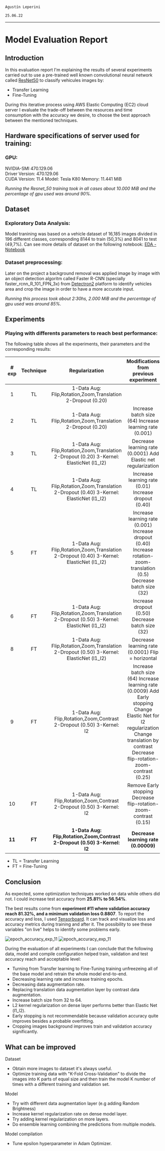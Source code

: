                                                                                                     Agustín Leperini
                                                                                                    25.06.22
---
# Model Evaluation Report
## Introduction 

In this evaluation report I'm explaining the results of several experiments carried out to use a pre-trained well known convolutional neural network called [ResNet50](https://www.kaggle.com/datasets/keras/resnet50) to classify vehicules images by:
- Transfer Learning
- Fine-Tuning

During this iterative process using AWS Elastic Computing (EC2) cloud server I evaluate the trade-off between the resources and time consumption with the accuracy we desire, to choose the best approach between the mentioned techniques.

## Hardware specifications of server used for training:
### GPU:
NVIDIA-SMI 470.129.06  
Driver Version: 470.129.06  
CUDA Version: 11.4 
Model: Tesla K80 
Memory: 11.441 MiB 

*Running the Resnet_50 training took in all cases about 10.000 MiB and the percentage of gpu used was around 90%.*

## Dataset
### Exploratory Data Analysis:
Model tranining was based on a vehicle dataset of 16,185 images divided in 196 different classes, corresponding 8144 to train (50,3%) and 8041 to test (49,7%). Can see more details of dataset on the following notebook: [EDA - Notebook](https://github.com/anyoneai/sprint5-project/blob/AgustinLeperini_assignment/notebooks/EDA.ipynb)

### Dataset preprocessing:
Later on the project a background removal was applied image by image with an object detection algoritm called Faster R-CNN (specially faster_rcnn_R_101_FPN_3x) from [Detectron2](https://ai.facebook.com/tools/detectron2/) platform to identify vehicles area and crop the image in order to have a more accurate input.

*Running this process took about 2:30hs, 2.000 MiB and the percentage of gpu used was around 85%.*

## Experiments
### Playing with differents parameters to reach best performance:
The following table shows all the experiments, their parameters and the corresponding results: 

|  # exp | Technique |                                         Regularization                                        |                                                                              Modifications from previous experiment                                                                             | Epochs | Train Accuracy | Validation Accuracy | Test Accuracy |       Evaluation       |
|:------:|:---------:|:---------------------------------------------------------------------------------------------:|:-----------------------------------------------------------------------------------------------------------------------------------------------------------------------------------------------:|:------:|:--------------:|:-------------------:|:-------------:|:----------------------:|
| 1      | TL        | 1-Data Aug: Flip,Rotation,Zoom,Translation   2-Dropout (0.20)                                 |                                                                                                                                                                                                 |   25   |     0.4458     |        0.2475       |   Not tested  |       Not tested       |
| 2      | TL        | 1-Data Aug: Flip,Rotation,Zoom,Translation   2-Dropout (0.20)                                 | Increase batch size (64) Increase learning rate (0.001)                                                                                                                                         |   50   |     0.5247     |        0.2801       |   Not tested  |       Not tested       |
| 3      | TL        | 1-Data Aug: Flip,Rotation,Zoom,Translation   2-Dropout (0.20)  3-Kernel: ElasticNet (l1_l2)   | Decrease learning rate (0.0001) Add Elastic net regularization                                                                                                                                  |   75   |     0.3892     |        0.2359       |   Not tested  |       Not tested       |
| 4      | TL        | 1-Data Aug: Flip,Rotation,Zoom,Translation   2-Dropout (0.40)  3-Kernel: ElasticNet (l1_l2)   | Increase learning rate (0.01) Increase dropout (0.40)                                                                                                                                           |   50   |     0.3874     |        0.2070       |   Not tested  |       Not tested       |
| 5      | FT        | 1-Data Aug: Flip,Rotation,Zoom,Translation   2-Dropout (0.40)  3-Kernel: ElasticNet (l1_l2)   | Increase learning rate (0.001) Increase dropout (0.40) Increase rotation-zoom-translation (0.5) Decrease batch size (32)                                                                        |   75   |     0.1940     |        0.1929       |   Not tested  |       Not tested       |
| 6      | FT        | 1-Data Aug: Flip,Rotation,Zoom,Translation   2-Dropout (0.50)  3-Kernel: ElasticNet (l1_l2)   | Increase dropout (0.50) Decrease batch size (32)                                                                                                                                                |   25   |     0.1912     |        0.1812       |   Not tested  |       Not tested       |
| 8      | FT        | 1-Data Aug: Flip,Rotation,Zoom,Translation   2-Dropout (0.50)  3-Kernel: ElasticNet (l1_l2)   | Decrease learning rate (0.0001) Flip = horizontal                                                                                                                                               |   25   |     0.2831     |        0.2334       |     0.2581    |   [Model Evaluation 1 ](https://github.com/anyoneai/sprint5-project/blob/AgustinLeperini_assignment/notebooks/Model_Evaluation_1.ipynb)  |
| 9      | FT        | 1-Data Aug: Flip,Rotation,Zoom,Contrast   2-Dropout (0.50)  3-Kernel: l2                      | Increase batch size (64) Increase learning rate (0.0009) Add Early stopping Change Elastic Net for l2 regularization Change translation by contrast Decrease flip-rotation-zoom-contrast (0.25) |   33   |     0.7215     |        0.5514       |   Not tested  |       Not tested       |
| 10     | FT        | 1-Data Aug: Flip,Rotation,Zoom,Contrast   2-Dropout (0.50)  3-Kernel: l2                      | Remove Early stopping Decrease flip-rotation-zoom-contrast (0.15)                                                                                                                               |   150  |     0.9827     |        0.7328       |     0.5575    |   [Model Evaluation 2](https://github.com/anyoneai/sprint5-project/blob/AgustinLeperini_assignment/notebooks/Model_Evaluation_2.ipynb)  |
| **11** | **FT**    | **1-Data Aug: Flip,Rotation,Zoom,Contrast   2-Dropout (0.50)  3-Kernel: l2**                  | **Decrease learning rate (0.00009)**                                                                                                                                                            | **50** |   **0.9912**   |      **0.8132**     |   **0.5665**  | [**Model Evaluation 3**](https://github.com/anyoneai/sprint5-project/blob/AgustinLeperini_assignment/notebooks/Model_Evaluation_3.ipynb) |


- TL = Transfer Learning
- FT = Fine-Tuning

## Conclusion

As expected, some optimization techniques worked on data while others did not. I could increase test accuracy from **25.81% to 56.54%**. 

The best results come from **experiment #11 where validation accuracy reach 81.32%, and a minimum validation loss 0.8807**.
To report the accuracy and loss, I used [Tensorboard](https://www.tensorflow.org/tensorboard?hl=es-419). It can track and visualize loss and accuracy metrics during training and after it. The possibility to see these variables "on live" helps to identify some problems early.

![epoch_accuracy_exp_11](epoch_accuracy_exp_11.jpg)
![epoch_accuracy_exp_11](epoch_loss_exp_11.jpg)

During the evaluation of all experiments I can conclude that the following data, model and compile configuration helped train, validation and test accuracy reach and acceptable level: 

- Turning from Transfer learning to Fine-Tuning training unfreezeing all of the base model and retrain the whole model end-to-end.
- Decreasing learning rate and increase training epochs.
- Decreasing data augmentation rate.
- Replacing translation data augmentation layer by contrast data augmentation.
- Increase batch size from 32 to 64.
- L2 kernel regularization on dense layer performs better than Elastic Net (l1_l2).
- Early stopping is not recommendable because validation accuracy quite improves besides a probable overfitting.
- Cropping images background improves train and validation accuracy significantly.

## What can be improved
Dataset
- Obtain more images to dataset it's always useful.
- Optimize training data with "K-Fold Cross-Validation" to divide the images into K parts of equal size and then train the model K number of times with a different training and validation set.

Model 
- Try with different data augmentation layer (e.g adding Random Brightness)
- Increase kernel regularization rate on dense model layer.
- Try adding kernel regularization on more layers.
- Do ensemble learning combining the predictions from multiple models.

Model compilation
- Tune epsilon hyperparameter in Adam Optimizer.